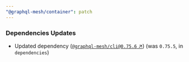 ```yaml
---
"@graphql-mesh/container": patch
---
```


### Dependencies Updates

- Updated dependency ([`@graphql-mesh/cli@0.75.6` ↗︎](https://www.npmjs.com/package/@graphql-mesh/cli/v/0.75.6)) (was `0.75.5`, in `dependencies`)
